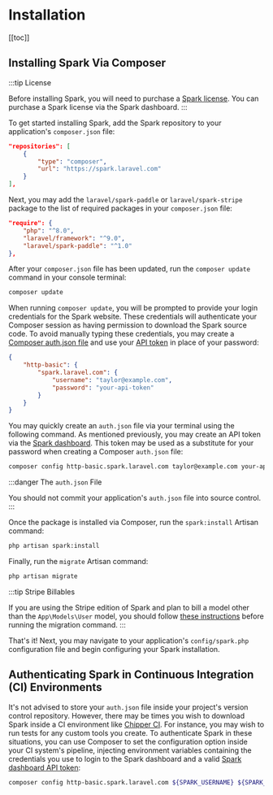 # Installation

[[toc]]

## Installing Spark Via Composer

:::tip License

Before installing Spark, you will need to purchase a [Spark license](https://spark.laravel.com/licenses). You can purchase a Spark license via the Spark dashboard.
:::

To get started installing Spark, add the Spark repository to your application's `composer.json` file:

```json
"repositories": [
    {
        "type": "composer",
        "url": "https://spark.laravel.com"
    }
],
```

Next, you may add the `laravel/spark-paddle` or `laravel/spark-stripe` package to the list of required packages in your `composer.json` file:

```json
"require": {
    "php": "^8.0",
    "laravel/framework": "^9.0",
    "laravel/spark-paddle": "^1.0"
},
```

After your `composer.json` file has been updated, run the `composer update` command in your console terminal:

```bash
composer update
```

When running `composer update`, you will be prompted to provide your login credentials for the Spark website. These credentials will authenticate your Composer session as having permission to download the Spark source code. To avoid manually typing these credentials, you may create a [Composer auth.json file](https://getcomposer.org/doc/articles/http-basic-authentication.md) and use your [API token](https://spark.laravel.com/user/api-tokens) in place of your password:

```json
{
    "http-basic": {
        "spark.laravel.com": {
            "username": "taylor@example.com",
            "password": "your-api-token"
        }
    }
}
```

You may quickly create an `auth.json` file via your terminal using the following command. As mentioned previously, you may create an API token via the [Spark dashboard](https://spark.laravel.com/user/api-tokens). This token may be used as a substitute for your password when creating a Composer `auth.json` file:

```bash
composer config http-basic.spark.laravel.com taylor@example.com your-api-token
```

:::danger The `auth.json` File

You should not commit your application's `auth.json` file into source control.
:::

Once the package is installed via Composer, run the `spark:install` Artisan command:

```bash
php artisan spark:install
```

Finally, run the `migrate` Artisan command:

```bash
php artisan migrate
```

:::tip Stripe Billables

If you are using the Stripe edition of Spark and plan to bill a model other than the `App\Models\User` model, you should follow [these instructions](./spark-stripe/customization.md#migrations) before running the migration command.
:::

That's it! Next, you may navigate to your application's `config/spark.php` configuration file and begin configuring your Spark installation.

## Authenticating Spark in Continuous Integration (CI) Environments

It's not advised to store your `auth.json` file inside your project's version control repository. However, there may be times you wish to download Spark inside a CI environment like [Chipper CI](https://chipperci.com/). For instance, you may wish to run tests for any custom tools you create. To authenticate Spark in these situations, you can use Composer to set the configuration option inside your CI system's pipeline, injecting environment variables containing the credentials you use to login to the Spark dashboard and a valid [Spark dashboard API token](https://spark.laravel.com/users/api-tokens):

```sh
composer config http-basic.spark.laravel.com ${SPARK_USERNAME} ${SPARK_API_TOKEN}
```
